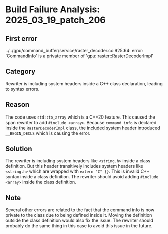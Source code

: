 # Build Failure Analysis: 2025_03_19_patch_206

## First error

../../gpu/command_buffer/service/raster_decoder.cc:925:64: error: 'CommandInfo' is a private member of 'gpu::raster::RasterDecoderImpl'

## Category
Rewriter is including system headers inside a C++ class declaration, leading to syntax errors.

## Reason
The code uses `std::to_array` which is a C++20 feature. This caused the span rewriter to add `#include <array>`. Because `command_info` is declared inside the `RasterDecoderImpl` class, the included system header introduced `__BEGIN_DECLS` which is causing the error.

## Solution
The rewriter is including system headers like `<string.h>` inside a class definition. But this header transitively includes system headers like `<string.h>` which are wrapped with `extern "C" {}`. This is invalid C++ syntax inside a class definition. The rewriter should avoid adding `#include <array>` inside the class definition.

## Note
Several other errors are related to the fact that the command info is now private to the class due to being defined inside it. Moving the definition outside the class definition would also fix the issue. The rewriter should probably do the same thing in this case to avoid this issue in the future.